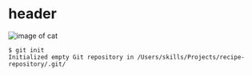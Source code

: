 # header
![image of cat](https://github.com/n-gamez/skills-communicate-using-markdown/assets/143359387/8ebfe14e-3cca-46fd-9aec-79cb569ae95c)
```
$ git init
Initialized empty Git repository in /Users/skills/Projects/recipe-repository/.git/
```
